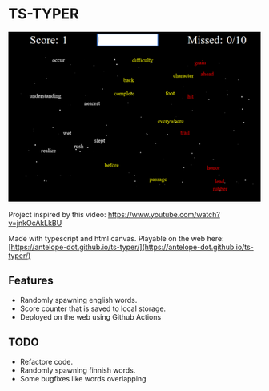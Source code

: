 # TS-TYPER
![Screenshot of game](https://github.com/Antelope-dot/ts-typer/blob/main/ts-typer-photo.PNG?raw=true)

Project inspired by this video: https://www.youtube.com/watch?v=jnkOcAkLkBU

Made with typescript and html canvas. Playable on the web here: [https://antelope-dot.github.io/ts-typer/](https://antelope-dot.github.io/ts-typer/)

## Features
- Randomly spawning english words.
- Score counter that is saved to local storage.
- Deployed on the web using Github Actions

## TODO
- Refactore code.
- Randomly spawning finnish words.
- Some bugfixes like words overlapping
